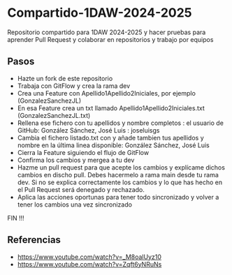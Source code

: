 # Compartido-1DAW-2024-2025
Repositorio compartido para 1DAW 2024-2025 y hacer pruebas para aprender Pull Request y colaborar en repositorios y trabajo por equipos

## Pasos

- Hazte un fork de este repositorio
- Trabaja con GitFlow y crea la rama dev
- Crea una Feature con Apellido1Apellido2Iniciales, por ejemplo (GonzalezSanchezJL)
- En esa Feature crea un txt llamado Apellido1Apellido2Iniciales.txt (GonzalezSanchezJL.txt)
- Rellena ese fichero con tu apellidos y nombre completos : el usuario de GitHub: González Sánchez, José Luis : joseluisgs
- Cambia el fichero listado.txt con y añade tambien tus apellidos y nombre en la última linea disponible: González Sánchez, José Luis
- Cierra la Feature siguiendo el flujo de GitFlow
- Confirma los cambios y mergea a tu dev
- Hazme un pull request para que acepte los cambios y explícame dichos cambios en discho pull. Debes hacermelo a rama main desde tu rama dev. Si no se explica correctamente los cambios y lo que has hecho en el Pull Request será denegado y rechazado.
- Aplica las acciones oportunas para tener todo sincronizado y volver a tener los cambios una vez sincronizado

FIN !!! 

## Referencias
- https://www.youtube.com/watch?v=_M8oalUyz10
- https://www.youtube.com/watch?v=Zqft6yNRuNs

